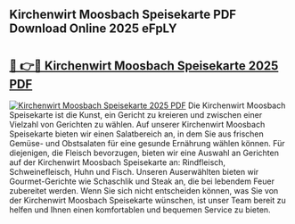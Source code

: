 ## Kirchenwirt Moosbach Speisekarte PDF Download Online 2025 eFpLY

# <h2><a href="http://gc8ugc.nevu.top/?p=Kirchenwirt+Moosbach+Speisekarte">🔗 👉🔴 Kirchenwirt Moosbach Speisekarte 2025 PDF</a></h2>

[![Kirchenwirt Moosbach Speisekarte 2025 PDF](https://i.imgur.com/dBaPXMq.png)](http://gc8ugc.nevu.top/?p=Kirchenwirt+Moosbach+Speisekarte)
Die Kirchenwirt Moosbach Speisekarte ist die Kunst, ein Gericht zu kreieren und zwischen einer Vielzahl von Gerichten zu wählen. Auf unserer Kirchenwirt Moosbach Speisekarte bieten wir einen Salatbereich an, in dem Sie aus frischen Gemüse- und Obstsalaten für eine gesunde Ernährung wählen können. Für diejenigen, die Fleisch bevorzugen, bieten wir eine Auswahl an Gerichten auf der Kirchenwirt Moosbach Speisekarte an: Rindfleisch, Schweinefleisch, Huhn und Fisch. Unseren Auserwählten bieten wir Gourmet-Gerichte wie Schaschlik und Steak an, die bei lebendem Feuer zubereitet werden. Wenn Sie sich nicht entscheiden können, was Sie von der Kirchenwirt Moosbach Speisekarte wünschen, ist unser Team bereit zu helfen und Ihnen einen komfortablen und bequemen Service zu bieten.
